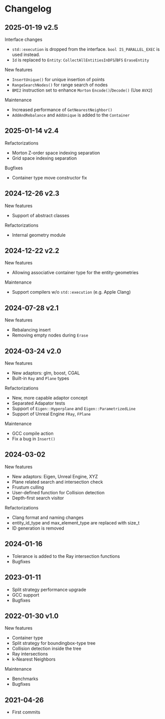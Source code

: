# Changelog

## 2025-01-19 v2.5
Interface changes
* `std::execution` is dropped from the interface. `bool IS_PARALLEL_EXEC` is used instead.
* `Id` is replaced to `Entity`: `CollectAllEntitiesInDFS`/`BFS` `EraseEntity`

New features
* `InsertUnique()` for unique insertion of points
* `RangeSearchNodes()` for range search of nodes
* `BMI2` instruction set to enhance `Morton` `Encode()`/`Decode()` (Use `AVX2`)

Maintenance
* Increased performance of `GetNearestNeighbor()`
* `AddAndRebalance` and `AddUnique` is added to the `Container`

## 2025-01-14 v2.4
Refactorizations
* Morton Z-order space indexing separation
* Grid space indexing separation

Bugfixes
* Container type move constructor fix

## 2024-12-26 v2.3
New features
* Support of abstract classes

Refactorizations
* Internal geometry module

## 2024-12-22 v2.2
New features
* Allowing associative container type for the entity-geometries

Maintenance
* Support compilers w/o `std::execution` (e.g. Apple Clang)

## 2024-07-28 v2.1
New features
* Rebalancing insert
* Removing empty nodes during `Erase`

## 2024-03-24 v2.0
New features
* New adaptors: glm, boost, CGAL
* Built-in `Ray` and `Plane` types

Refactorizations
* New, more capable adaptor concept
* Separated Adapator tests
* Support of `Eigen::Hyperplane` and `Eigen::ParametrizedLine`
* Support of Unreal Engine `FRay`, `FPlane`

Maintenance
* GCC compile action
* Fix a bug in `Insert()` 

## 2024-03-02
New features
* New adaptors: Eigen, Unreal Engine, XYZ
* Plane related search and intersection check
* Frustum culling
* User-defined function for Collision detection
* Depth-first search visitor

Refactorizations
* Clang format and naming changes
* entity_id_type and max_element_type are replaced with size_t
* ID generation is removed

## 2024-01-16
* Tolerance is added to the Ray intersection functions
* Bugfixes

## 2023-01-11
* Split strategy performance upgrade
* GCC support
* Bugfixes

## 2022-01-30 v1.0
New features
* Container type
* Split strategy for boundingbox-type tree
* Collision detection inside the tree
* Ray intersections
* k-Nearest Neighbors

Maintenance
* Benchmarks
* Bugfixes

## 2021-04-26
* First commits